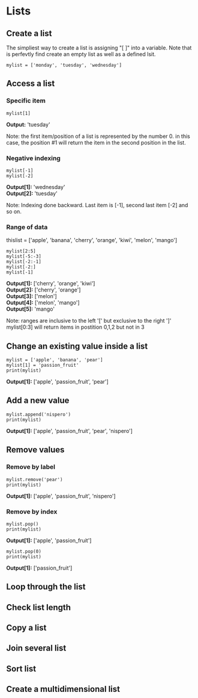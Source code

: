 # Lists

## Create a list

The simpliest way to create a list is assigning "[ ]" into a variable. Note that is perfevtly find create an empty list 
as well as a defined lsit.

```
mylist = ['monday', 'tuesday', 'wednesday']
```

## Access a list

### Specific item
```
mylist[1]
```
**Output:** 'tuesday'

Note: the first item/position of a list is represented by the number 0. in this case, the position #1 will return the item
in the second position in the list.

### Negative indexing
```
mylist[-1]
mylist[-2]
```
**Output[1]:** 'wednesday' <br>
**Output[2]:** 'tuesday'

Note: Indexing done backward. Last item is [-1], second last item [-2] and so on.

### Range of data

thislist = ['apple', 'banana', 'cherry', 'orange', 'kiwi', 'melon', 'mango']

```
mylist[2:5]
mylist[-5:-3] 
mylist[-2:-1] 
mylist[-2:] 
mylist[-1] 
```

**Output[1]:** ['cherry', 'orange', 'kiwi'] <br>
**Output[2]:** ['cherry', 'orange'] <br>
**Output[3]:** ['melon'] <br>
**Output[4]:** ['melon', 'mango'] <br>
**Output[5]:** 'mango' <br>

Note: ranges are inclusive to the left '[' but exclusive to the right ']' mylist[0:3] will return items in postition 0,1,2 but not in 3

## Change an existing value inside a list

```
mylist = ['apple', 'banana', 'pear']
mylist[1] = 'passion_fruit'
print(mylist)
```

**Output[1]:** ['apple', 'passion_fruit', 'pear']

## Add a new value

```
mylist.append('nispero')
print(mylist)
```
**Output[1]:** ['apple', 'passion_fruit', 'pear', 'nispero']

## Remove values
### Remove by label

```
mylist.remove('pear')
print(mylist)
```

**Output[1]:** ['apple', 'passion_fruit', 'nispero']

### Remove by index

```
mylist.pop()
print(mylist)
```

**Output[1]:** ['apple', 'passion_fruit']

```
mylist.pop(0)
print(mylist)
```

**Output[1]:** ['passion_fruit']

## Loop through the list


## Check list length


## Copy a list


## Join several list


## Sort list


## Create a multidimensional list


